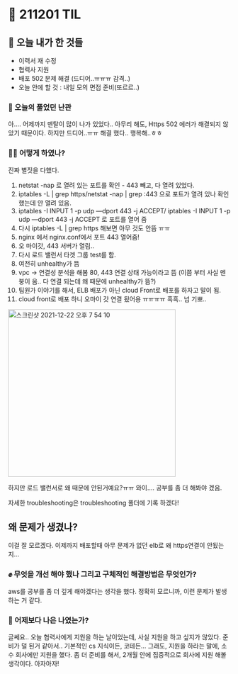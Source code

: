 # :rocket: 211201 TIL

## :seedling: 오늘 내가 한 것들
* 이력서 재 수정
* 협력사 지원
* 배포 502 문제 해결 (드디어..ㅠㅠㅠ 감격..)
* 오늘 안에 할 것 : 내일 모의 면접 준비(또르르..)

### :speech_balloon: 오늘의 풀었던 난관
아.... 어제까지 멘탈이 많이 나가 있었다..
아무리 해도, Https 502 에러가 해결되지 않았기 때문이다.
하지만 드디어..ㅠㅠ 해결 했다.. 행복해..ㅎㅎ

### 💫✨ 어떻게 하였나?
진짜 별짓을 다했다.
1. netstat -nap 로 열려 있는 포트를 확인 - 443 빼고, 다 열려 있었다.
2. iptables -L | grep https/netstat -nap | grep :443 으로 포트가 열려 있나 확인 했는데 안 열려 있음.
3.  iptables -I INPUT 1 -p udp —dport 443 -j ACCEPT/  iptables -I INPUT 1 -p udp —dport 443 -j ACCEPT 로 포트를 열어 줌 
4. 다시 iptables -L | grep https 해보면 아무 것도 안뜸 ㅠㅠ
5. nginx 에서 nginx.conf에서 포트 443 열어줌!
5. 오 마이갓, 443 서버가 열림.. 
6. 다시 로드 밸런서 타겟 그룹 test를 함.
7. 여전히 unhealthy가 뜸
8. vpc -> 연결성 분석을 해봄 80, 443 연결 상태 가능이라고 뜸 (이쯤 부터 사실 멘붕이 옴.. 다 연결 되는데 왜 때문에 unhealthy가 뜸?)
9. 팀원가 이야기를 해서, ELB 배포가 아닌 cloud Front로 배포를 하자고 말이 됨.
10. cloud front로 배포 하니 오마이 갓 연결 됬어용 ㅠㅠㅠㅠ 흑흑.. 넘 기뽀..  
<img width="378" alt="스크린샷 2021-12-22 오후 7 54 10" src="https://user-images.githubusercontent.com/88166362/147084794-cdfe6ce8-d603-4a1d-998e-b75b85253730.png">

하지만 로드 밸런서로 왜 때문에 안된거예요?ㅠㅠ 와이.... 공부를 좀 더 해봐야 겠음.

자세한 troubleshooting은 troubleshooting 폴더에 기록 하겠다!

## 왜 문제가 생겼나?
이걸 잘 모르겠다. 이제까지 배포할때 아무 문제가 없던 elb로 왜 https연결이 안됬는지... 

### :fist: 무엇을 개선 해야 했나  그리고 구체적인 해결방법은 무엇인가?
aws를 공부를 좀 더 깊게 해야겠다는 생각을 했다.
정확히 모르니까, 이런 문제가 발생하는 거 같다.

### :muscle: 어제보다 나은 나였는가?  
글쎄요..
오늘 협력사에게 지원을 하는 날이었는데,
사실 지원을 하고 싶지가 않았다.
준비가 덜 된거 같아서..
기본적인 cs 지식이든, 코테든...
그래도, 지원을 하라는 말에,
소수 회사에만 지원을 했다.
좀 더 준비를 해서, 2개월 안에 집중적으로 회사에 지원 해볼 생각이다.
아자아자!
